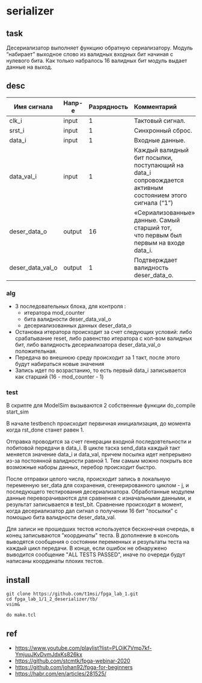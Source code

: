 
# serializer

## task
Десериализатор выполняет функцию обратную сериализатору. Модуль “набирает”
выходное слово из валидных входных бит начиная с нулевого бита. Как только набралось
16 валидных бит модуль выдает данные на выход.

## desc

| Имя сигнала      | Напр-е | Разрядность | Комментарий                                                                                                     |
| ---------------- | ------ | ----------- |:--------------------------------------------------------------------------------------------------------------- |
| clk_i            | input  | 1           | Тактовый сигнал.                                                                                                |
| srst_i           | input  | 1           | Синхронный сброс.                                                                                               |
| data_i           | input  | 1           | Входные данные.                                                                                                 |
| data_val_i       | input  | 1           | Каждый валидный бит посылки,<br>поступающий на data_i сопровождается<br>активным состоянием этого сигнала (“1”) |
| deser_data_o     | output | 16          | «Сериализованные» данные. Самый старший тот,<br>что первым был первым на входе data_i.                          |
| deser_data_val_o | output | 1           | Подтверждает валидность deser_data_o.                                                                           |


### alg
- 3 последовательных блока, для контроля :
    - итератора mod_counter
    - бита валидности deser_data_val_o
    - десериализованных данных deser_data_o
- Остановка итератора происходит за счет следующих условий: либо срабатывание reset, либо равенство итератора с кол-вом валидных бит, либо валидность десериализатора deser_data_val_o положительная.
- Передача во внешнюю среду происходит за 1 такт, после этого будут набираться новые значения
- Запись идет по возрастанию, то есть первый data_i записывается как старший (16 - mod_counter - 1)

### test
В скрипте для ModelSim вызываются 2 собственные функции do_compile start_sim

В начале testbench происходит первичная инициализация, до момента когда rst_done станет равен 1.

Отправка проводится за счет генерации входной последовтельности и побитовой передачи в data_i. В цикле таска send_data каждый такт меняется значение data_i и data_val, причем посылка идет непрерывно из-за постоянной валидности равной 1. Тем самым можно покрыть все возможные наборы данных, перебор происходит быстро.

После отправки целого числа, происходит запись в локальную переменную ser_data для сохранения, сгенерированного циклом - j, и последующего тестирования десериализатора. Обработанные модулем данные переворачиваются для сравнения с изначальными данными, и результат записывается в test_bit. Сравнение происходит в момент, когда десериализатор дал сигнал о получении 16 бит "посылки" с помощью бита валидности deser_data_val.

Для записи не прошедших тестов используется бесконечная очередь, в конец записываются "координаты" теста. В дополнение в консоль выводятся сообщения о состоянии переменных и результаты теста на каждый цикл передачи. В конце, если ошибок не обнаружено выводится сообщение "ALL TESTS PASSED", иначе по очереди будут написаны координаты плохих тестов.

## install

```
git clone https://github.com/t1msi/fpga_lab_1.git
cd fpga_lab_1/1_2_deserializer/tb/
vsim&

do make.tcl
```

## ref
- https://www.youtube.com/playlist?list=PLOiK7Vmp7kf-YmjuuJKvDvmJdxKs826kx
- https://github.com/stcmtk/fpga-webinar-2020
- https://github.com/johan92/fpga-for-beginners
- https://habr.com/en/articles/281525/